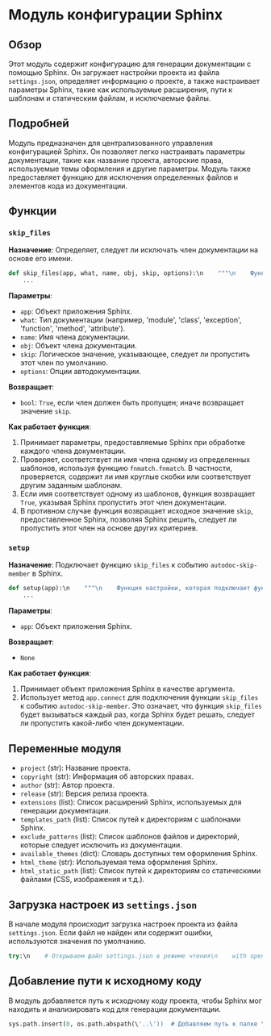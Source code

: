 # Модуль конфигурации Sphinx

## Обзор

Этот модуль содержит конфигурацию для генерации документации с помощью Sphinx. Он загружает настройки проекта из файла `settings.json`, определяет информацию о проекте, а также настраивает параметры Sphinx, такие как используемые расширения, пути к шаблонам и статическим файлам, и исключаемые файлы.

## Подробней

Модуль предназначен для централизованного управления конфигурацией Sphinx. Он позволяет легко настраивать параметры документации, такие как название проекта, авторские права, используемые темы оформления и другие параметры. Модуль также предоставляет функцию для исключения определенных файлов и элементов кода из документации.

## Функции

### `skip_files`

**Назначение**: Определяет, следует ли исключать член документации на основе его имени.

```python
def skip_files(app, what, name, obj, skip, options):\n    """\n    Функция-обработчик события \'autodoc-skip-member\'.\n    Используется для игнорирования членов документации, соответствующих определённым шаблонам.\n\n    Args:\n        app: Объект приложения Sphinx\n        what: Тип документации (например, \'module\', \'class\', \'exception\', \'function\', \'method\', \'attribute\')\n        name: Имя члена документации\n        obj: Объект члена документации\n        skip: Логическое значение, указывающее, следует ли пропустить этот член по умолчанию\n        options: Опции автодокументации\n\n    Returns:\n        bool: True, если член должен быть пропущен; иначе возвращает значение `skip`\n    """
    ...
```

**Параметры**:

-   `app`: Объект приложения Sphinx.
-   `what`: Тип документации (например, 'module', 'class', 'exception', 'function', 'method', 'attribute').
-   `name`: Имя члена документации.
-   `obj`: Объект члена документации.
-   `skip`: Логическое значение, указывающее, следует ли пропустить этот член по умолчанию.
-   `options`: Опции автодокументации.

**Возвращает**:

-   `bool`: `True`, если член должен быть пропущен; иначе возвращает значение `skip`.

**Как работает функция**:

1.  Принимает параметры, предоставляемые Sphinx при обработке каждого члена документации.
2.  Проверяет, соответствует ли имя члена одному из определенных шаблонов, используя функцию `fnmatch.fnmatch`. В частности, проверяется, содержит ли имя круглые скобки или соответствует другим заданным шаблонам.
3.  Если имя соответствует одному из шаблонов, функция возвращает `True`, указывая Sphinx пропустить этот член документации.
4.  В противном случае функция возвращает исходное значение `skip`, предоставленное Sphinx, позволяя Sphinx решить, следует ли пропустить этот член на основе других критериев.

### `setup`

**Назначение**: Подключает функцию `skip_files` к событию `autodoc-skip-member` в Sphinx.

```python
def setup(app):\n    """\n    Функция настройки, которая подключает функцию `skip_files` к событию `autodoc-skip-member`.\n\n    Args:\n        app: Объект приложения Sphinx\n    """
    ...
```

**Параметры**:

-   `app`: Объект приложения Sphinx.

**Возвращает**:

-   `None`

**Как работает функция**:

1.  Принимает объект приложения Sphinx в качестве аргумента.
2.  Использует метод `app.connect` для подключения функции `skip_files` к событию `autodoc-skip-member`. Это означает, что функция `skip_files` будет вызываться каждый раз, когда Sphinx будет решать, следует ли пропустить какой-либо член документации.

## Переменные модуля

-   `project` (str): Название проекта.
-   `copyright` (str): Информация об авторских правах.
-   `author` (str): Автор проекта.
-   `release` (str): Версия релиза проекта.
-   `extensions` (list): Список расширений Sphinx, используемых для генерации документации.
-   `templates_path` (list): Список путей к директориям с шаблонами Sphinx.
-   `exclude_patterns` (list): Список шаблонов файлов и директорий, которые следует исключить из документации.
-   `available_themes` (dict): Словарь доступных тем оформления Sphinx.
-   `html_theme` (str): Используемая тема оформления Sphinx.
-   `html_static_path` (list): Список путей к директориям со статическими файлами (CSS, изображения и т.д.).

## Загрузка настроек из `settings.json`

В начале модуля происходит загрузка настроек проекта из файла `settings.json`. Если файл не найден или содержит ошибки, используются значения по умолчанию.

```python
try:\n    # Открываем файл settings.json в режиме чтения\n    with open(\'../src/settings.json\', \'r\') as settings_file:\n        # Загружаем содержимое файла как JSON\n        settings = json.load(settings_file)\n        # Извлекаем значения по ключам с установкой значений по умолчанию\n        _project_name = settings.get("project_name", "hypotez")\n        _copyright = settings.get("copyright", "2024, hypo69")\n        _release = settings.get("release", "2024, hypo69")\n        _author = settings.get("author", "2024, hypo69")\nexcept (FileNotFoundError, json.JSONDecodeError):\n    # Устанавливаем значения по умолчанию в случае ошибки\n    _project_name = "hypotez"\n    _copyright = "2024, hypo69"\n    _release = "2024, hypo69"\n    _author = "2024, hypo69"
```

## Добавление пути к исходному коду

В модуль добавляется путь к исходному коду проекта, чтобы Sphinx мог находить и анализировать код для генерации документации.

```python
sys.path.insert(0, os.path.abspath(\'..\'))  # Добавляем путь к папке \'src\' для автодокументации